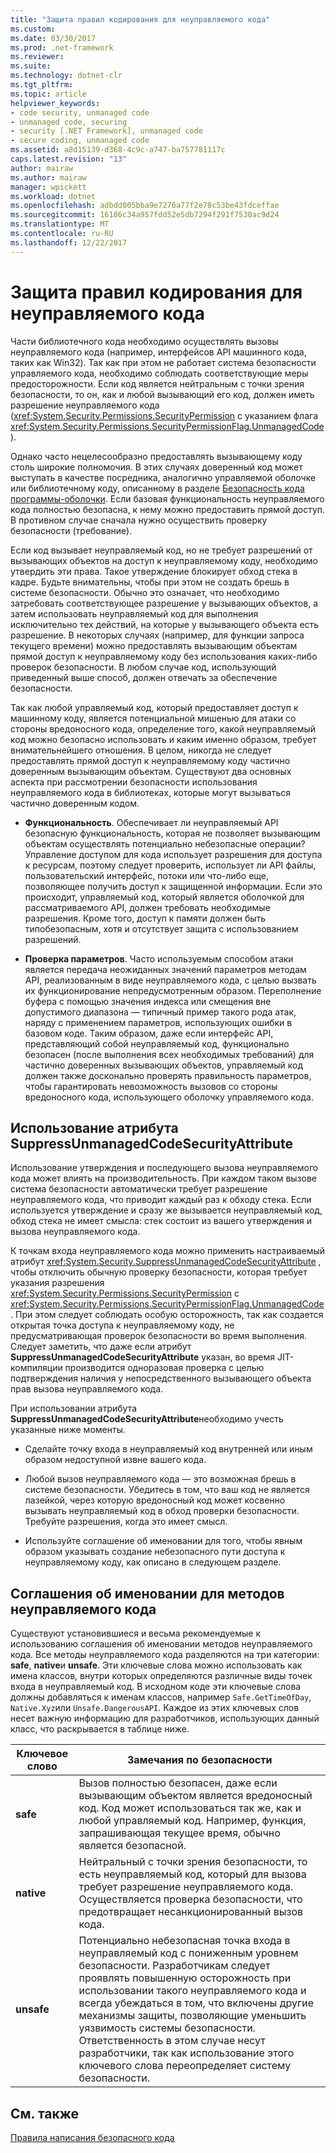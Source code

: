 ```yaml
---
title: "Защита правил кодирования для неуправляемого кода"
ms.custom: 
ms.date: 03/30/2017
ms.prod: .net-framework
ms.reviewer: 
ms.suite: 
ms.technology: dotnet-clr
ms.tgt_pltfrm: 
ms.topic: article
helpviewer_keywords:
- code security, unmanaged code
- unmanaged code, securing
- security [.NET Framework], unmanaged code
- secure coding, unmanaged code
ms.assetid: a8d15139-d368-4c9c-a747-ba757781117c
caps.latest.revision: "13"
author: mairaw
ms.author: mairaw
manager: wpickett
ms.workload: dotnet
ms.openlocfilehash: adbdd005bba9e7276a77f2e78c53be43fdceffae
ms.sourcegitcommit: 16186c34a957fdd52e5db7294f291f7530ac9d24
ms.translationtype: MT
ms.contentlocale: ru-RU
ms.lasthandoff: 12/22/2017
---
```

# <a name="secure-coding-guidelines-for-unmanaged-code"></a>Защита правил кодирования для неуправляемого кода
Части библиотечного кода необходимо осуществлять вызовы неуправляемого кода (например, интерфейсов API машинного кода, таких как Win32). Так как при этом не работает система безопасности управляемого кода, необходимо соблюдать соответствующие меры предосторожности. Если код является нейтральным с точки зрения безопасности, то он, как и любой вызывающий его код, должен иметь разрешение неуправляемого кода (<xref:System.Security.Permissions.SecurityPermission> с указанием флага <xref:System.Security.Permissions.SecurityPermissionFlag.UnmanagedCode> ).  
  
 Однако часто нецелесообразно предоставлять вызывающему коду столь широкие полномочия. В этих случаях доверенный код может выступать в качестве посредника, аналогично управляемой оболочке или библиотечному коду, описанному в разделе [Безопасность кода программы-оболочки](../../../docs/framework/misc/securing-wrapper-code.md). Если базовая функциональность неуправляемого кода полностью безопасна, к нему можно предоставить прямой доступ. В противном случае сначала нужно осуществить проверку безопасности (требование).  
  
 Если код вызывает неуправляемый код, но не требует разрешений от вызывающих объектов на доступ к неуправляемому коду, необходимо утвердить эти права. Такое утверждение блокирует обход стека в кадре. Будьте внимательны, чтобы при этом не создать брешь в системе безопасности. Обычно это означает, что необходимо затребовать соответствующее разрешение у вызывающих объектов, а затем использовать неуправляемый код для выполнения исключительно тех действий, на которые у вызывающего объекта есть разрешение. В некоторых случаях (например, для функции запроса текущего времени) можно предоставлять вызывающим объектам прямой доступ к неуправляемому коду без использования каких-либо проверок безопасности. В любом случае код, использующий приведенный выше способ, должен отвечать за обеспечение безопасности.  
  
 Так как любой управляемый код, который предоставляет доступ к машинному коду, является потенциальной мишенью для атаки со стороны вредоносного кода, определение того, какой неуправляемый код можно безопасно использовать и каким именно образом, требует внимательнейшего отношения. В целом, никогда не следует предоставлять прямой доступ к неуправляемому коду частично доверенным вызывающим объектам. Существуют два основных аспекта при рассмотрении безопасности использования неуправляемого кода в библиотеках, которые могут вызываться частично доверенным кодом.  
  
-   **Функциональность**. Обеспечивает ли неуправляемый API безопасную функциональность, которая не позволяет вызывающим объектам осуществлять потенциально небезопасные операции? Управление доступом для кода использует разрешения для доступа к ресурсам, поэтому следует проверить, использует ли API файлы, пользовательский интерфейс, потоки или что-либо еще, позволяющее получить доступ к защищенной информации. Если это происходит, управляемый код, который является оболочкой для рассматриваемого API, должен требовать необходимые разрешения. Кроме того, доступ к памяти должен быть типобезопасным, хотя и отсутствует защита с использованием разрешений.  
  
-   **Проверка параметров**. Часто используемым способом атаки является передача неожиданных значений параметров методам API, реализованным в виде неуправляемого кода, с целью вызвать их функционирование непредусмотренным образом. Переполнение буфера с помощью значения индекса или смещения вне допустимого диапазона — типичный пример такого рода атак, наряду с применением параметров, использующих ошибки в базовом коде. Таким образом, даже если интерфейс API, представляющий собой неуправляемый код, функционально безопасен (после выполнения всех необходимых требований) для частично доверенных вызывающих объектов, управляемый код должен также досконально проверять правильность параметров, чтобы гарантировать невозможность вызовов со стороны вредоносного кода, использующего оболочку управляемого кода.  
  
## <a name="using-suppressunmanagedcodesecurityattribute"></a>Использование атрибута SuppressUnmanagedCodeSecurityAttribute  
 Использование утверждения и последующего вызова неуправляемого кода может влиять на производительность. При каждом таком вызове система безопасности автоматически требует разрешение неуправляемого кода, что приводит каждый раз к обходу стека. Если используется утверждение и сразу же вызывается неуправляемый код, обход стека не имеет смысла: стек состоит из вашего утверждения и вызова неуправляемого кода.  
  
 К точкам входа неуправляемого кода можно применить настраиваемый атрибут <xref:System.Security.SuppressUnmanagedCodeSecurityAttribute> , чтобы отключить обычную проверку безопасности, которая требует указания разрешения <xref:System.Security.Permissions.SecurityPermission> с <xref:System.Security.Permissions.SecurityPermissionFlag.UnmanagedCode> . При этом следует соблюдать особую осторожность, так как создается открытая точка доступа к неуправляемому коду, не предусматривающая проверок безопасности во время выполнения. Следует заметить, что даже если атрибут **SuppressUnmanagedCodeSecurityAttribute** указан, во время JIT-компиляции производится одноразовая проверка с целью подтверждения наличия у непосредственного вызывающего объекта прав вызова неуправляемого кода.  
  
 При использовании атрибута **SuppressUnmanagedCodeSecurityAttribute**необходимо учесть указанные ниже моменты.  
  
-   Сделайте точку входа в неуправляемый код внутренней или иным образом недоступной извне вашего кода.  
  
-   Любой вызов неуправляемого кода — это возможная брешь в системе безопасности. Убедитесь в том, что ваш код не является лазейкой, через которую вредоносный код может косвенно вызывать неуправляемый код в обход проверки безопасности. Требуйте разрешения, когда это имеет смысл.  
  
-   Используйте соглашение об именовании для того, чтобы явным образом указывать создание небезопасного пути доступа к неуправляемому коду, как описано в следующем разделе.  
  
## <a name="naming-convention-for-unmanaged-code-methods"></a>Соглашения об именовании для методов неуправляемого кода  
 Существуют установившиеся и весьма рекомендуемые к использованию соглашения об именовании методов неуправляемого кода. Все методы неуправляемого кода разделяются на три категории: **safe**, **native**и **unsafe**. Эти ключевые слова можно использовать как имена классов, внутри которых определяются различные виды точек входа в неуправляемый код. В исходном коде эти ключевые слова должны добавляться к именам классов, например `Safe.GetTimeOfDay`, `Native.Xyz`или `Unsafe.DangerousAPI`. Каждое из этих ключевых слов несет важную информацию для разработчиков, использующих данный класс, что раскрывается в таблице ниже.  
  
|Ключевое слово|Замечания по безопасности|  
|-------------|-----------------------------|  
|**safe**|Вызов полностью безопасен, даже если вызывающим объектом является вредоносный код. Код может использоваться так же, как и любой управляемый код. Например, функция, запрашивающая текущее время, обычно является безопасной.|  
|**native**|Нейтральный с точки зрения безопасности, то есть неуправляемый код, который для вызова требует разрешение неуправляемого кода. Осуществляется проверка безопасности, что предотвращает несанкционированный вызов кода.|  
|**unsafe**|Потенциально небезопасная точка входа в неуправляемый код с пониженным уровнем безопасности. Разработчикам следует проявлять повышенную осторожность при использовании такого неуправляемого кода и всегда убеждаться в том, что включены другие механизмы защиты, позволяющие уменьшить уязвимость системы безопасности. Ответственность в этом случае несут разработчики, так как использование этого ключевого слова переопределяет систему безопасности.|  
  
## <a name="see-also"></a>См. также  
 [Правила написания безопасного кода](../../../docs/standard/security/secure-coding-guidelines.md)
